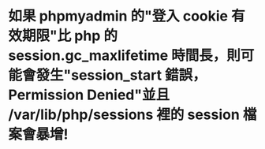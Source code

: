 # 如果 phpmyadmin 的"登入 cookie 有效期限"比 php 的 session.gc_maxlifetime 時間長，則可能會發生"session_start 錯誤，Permission Denied"並且 /var/lib/php/sessions 裡的 session 檔案會暴增!